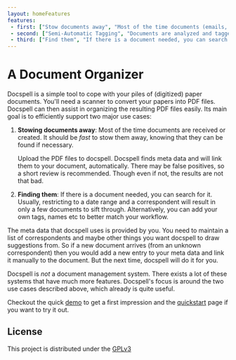 ```yaml
---
layout: homeFeatures
features:
 - first: ["Stow documents away", "Most of the time documents (emails, postal mail) are received or created. It should be fast to stow them away, knowing that they can be found if necessary."]
 - second: ["Semi-Automatic Tagging", "Documents are analyzed and tagged automatically. “Semi–”, because it may not always be correct; results can be reviewed and corrected."]
 - third: ["Find them", "If there is a document needed, you can search for it. Usually, restricting to a date range and a correspondent will result in only a few documents to sift through. Alternatively, you can add your own tags, names etc to better match your workflow."]
---
```


# A Document Organizer

Docspell is a simple tool to cope with your piles of (digitized) paper
documents. You'll need a scanner to convert your papers into PDF
files. Docspell can then assist in organizing the resulting PDF files
easily. Its main goal is to efficiently support two major use cases:

1. **Stowing documents away**: Most of the time documents are received
   or created. It should be *fast* to stow them away, knowing that
   they can be found if necessary.

   Upload the PDF files to docspell. Docspell finds meta data and will
   link them to your document, automatically. There may be false
   positives, so a short review is recommended. Though even if not,
   the results are not that bad.
2. **Finding them**: If there is a document needed, you can search for
   it. Usually, restricting to a date range and a correspondent will
   result in only a few documents to sift through. Alternatively, you
   can add your own tags, names etc to better match your workflow.

The meta data that docspell uses is provided by you. You need to
maintain a list of correspondents and maybe other things you want
docspell to draw suggestions from. So if a new document arrives (from
an unknown correspondent) then you would add a new entry to your meta
data and link it manually to the document. But the next time, docspell
will do it for you.

Docspell is *not* a document management system. There exists a lot of
these systems that have much more features. Docspell's focus is around
the two use cases described above, which already is quite useful.

Checkout the quick [demo](demo.html) to get a first impression and the
[quickstart](getit.html) page if you want to try it out.

## License

This project is distributed under the
[GPLv3](http://www.gnu.org/licenses/gpl-3.0.html)
